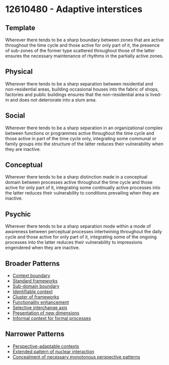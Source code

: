 # 12610480 - Adaptive interstices

## Template

Wherever there tends to be a sharp boundary between zones that are active throughout the time cycle and those active for only part of it, the presence of sub-zones of the former type scattered throughout those of the latter ensures the necessary maintenance of rhythms in the partially active zones.

## Physical

Wherever there tends to be a sharp separation between residential and non-residential areas, building occasional houses into the fabric of shops, factories and public buildings ensures that the non-residential area is lived-in and does not deteriorate into a slum area.

## Social

Wherever there tends to be a sharp separation in an organizational complex between functions or programmes active throughout the time cycle and those active in part of the time cycle only, integrating some communal or family groups into the structure of the latter reduces their vulnerability when they are inactive.

## Conceptual

Wherever there tends to be a sharp distinction made in a conceptual domain between processes active throughout the time cycle and those active for only part of it, integrating some continually active processes into the latter reduces their vulnerability to conditions prevailing when they are inactive.

## Psychic

Wherever there tends to be a sharp separation mode within a mode of awareness between perceptual processes intertwining throughout the daily cycle and those active for only part of it, integrating some of the ongoing processes into the latter reduces their vulnerability to impressions engendered when they are inactive.

## Broader Patterns

- [Context boundary](12610150)
- [Standard frameworks](12610380)
- [Sub-domain boundary](12610130)
- [Identifiable context](12610140)
- [Cluster of frameworks](12610370)
- [Functionality enhancement](12610470)
- [Selective interchange axis](12610320)
- [Presentation of new dimensions](12610430)
- [Informal context for formal processes](12610410)

## Narrower Patterns

- [Perspective-adaptable contexts](12610790)
- [Extended pattern of nuclear interaction](12610750)
- [Concealment of necessary monotonous perspective patterns](12610970)
